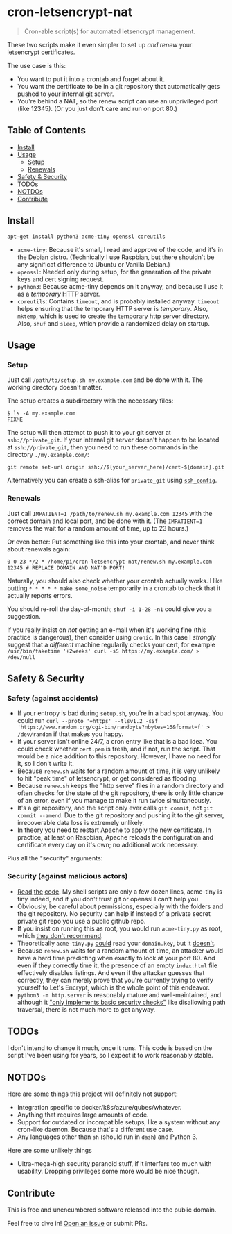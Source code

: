 # cron-letsencrypt-nat

> Cron-able script(s) for automated letsencrypt management.

These two scripts make it even simpler to set up *and renew* your letsencrypt certificates.

The use case is this:
- You want to put it into a crontab and forget about it.
- You want the certificate to be in a git repository that automatically gets pushed to your internal git server.
- You're behind a NAT, so the renew script can use an unprivileged port (like 12345). (Or you just don't care and run on port 80.)

## Table of Contents

- [Install](#install)
- [Usage](#usage)
  - [Setup](#setup)
  - [Renewals](#renewals)
- [Safety & Security](#safety--security)
- [TODOs](#todos)
- [NOTDOs](#notdos)
- [Contribute](#contribute)

## Install

`apt-get install python3 acme-tiny openssl coreutils`

- `acme-tiny`: Because it's small, I read and approve of the code, and it's in the Debian distro. (Technically I use Raspbian, but there shouldn't be any significat difference to Ubuntu or Vanilla Debian.)
- `openssl`: Needed only during setup, for the generation of the private keys and cert signing request.
- `python3`: Because acme-tiny depends on it anyway, and because I use it as a *temporary* HTTP server.
- `coreutils`: Contains `timeout`, and is probably installed anyway. `timeout` helps ensuring that the temporary HTTP server is *temporary*. Also, `mktemp`, which is used to create the temporary http server directory. Also, `shuf` and `sleep`, which provide a randomized delay on startup.

## Usage

### Setup

Just call `/path/to/setup.sh my.example.com` and be done with it.
The working directory doesn't matter.

The setup creates a subdirectory with the necessary files:
```
$ ls -A my.example.com
FIXME
```

The setup will then attempt to push it to your git server at `ssh://private_git`.
If your internal git server doesn't happen to be located at
`ssh://private_git`, then you need to run these commands in the directory `./my.example.com/`:
```
git remote set-url origin ssh://${your_server_here}/cert-${domain}.git
```
Alternatively you can create a ssh-alias for `private_git` using [`ssh_config`](https://www.ssh.com/ssh/config/).

### Renewals

Just call `IMPATIENT=1 /path/to/renew.sh my.example.com 12345` with the correct domain and local port, and be done with it.
(The `IMPATIENT=1` removes the wait for a random amount of time, up to 23 hours.)

Or even better: Put something like this into your crontab, and never think about renewals again:
```
0 0 23 */2 * /home/pi/cron-letsencrypt-nat/renew.sh my.example.com 12345 # REPLACE DOMAIN AND NAT'D PORT!
```

Naturally, you should also check whether your crontab actually works. I like putting `* * * * * make some_noise` temporarily in a crontab to check that it actually reports errors.

You should re-roll the day-of-month; `shuf -i 1-28 -n1` could give you a suggestion.

If you really insist on *not* getting an e-mail when it's working fine (this practice is dangerous), then consider using `cronic`. In this case I *strongly* suggest that a *different* machine regularily checks your cert, for example `/usr/bin/faketime '+2weeks' curl -sS https://my.example.com/ > /dev/null`

## Safety & Security

### Safety (against accidents)

- If your entropy is bad during `setup.sh`, you're in a bad spot anyway. You could run `curl --proto '=https' --tlsv1.2 -sSf 'https://www.random.org/cgi-bin/randbyte?nbytes=16&format=f' > /dev/random` if that makes you happy.
- If your server isn't online 24/7, a cron entry like that is a bad idea. You could check whether `cert.pem` is fresh, and if not, run the script. That would be a nice addition to this repository. However, I have no need for it, so I don't write it.
- Because `renew.sh` waits for a random amount of time, it is very unlikely to hit "peak time" of letsencrypt, or get considered as flooding.
- Because `renew.sh` keeps the "http serve" files in a random directory and often checks for the state of the git repository, there is only little chance of an error, even if you manage to make it run twice simultaneously.
- It's a git repository, and the script only ever calls `git commit`, not `git commit --amend`. Due to the git repository and pushing it to the git server, irrecoverable data loss is extremely unlikely.
- In theory you need to restart Apache to apply the new certificate. In practice, at least on Raspbian, Apache reloads the configuration and certificate every day on it's own; no additional work necessary.

Plus all the "security" arguments:

### Security (against malicious actors)

- [Read](https://github.com/BenWiederhake/cron-letsencrypt-nat/blob/master/setup.sh) [the](https://github.com/BenWiederhake/cron-letsencrypt-nat/blob/master/renew.sh) [code](https://github.com/diafygi/acme-tiny/blob/master/acme_tiny.py). My shell scripts are only a few dozen lines, acme-tiny is tiny indeed, and if you don't trust git or openssl I can't help you.
- Obviously, be careful about permissions, especially with the folders and the git repository. No security can help if instead of a private secret private git repo you use a public github repo.
- If you insist on running this as root, you would run `acme-tiny.py` as root, which [they don't recommend](https://github.com/diafygi/acme-tiny#permissions).
- Theoretically `acme-tiny.py` [could](https://github.com/diafygi/acme-tiny#permissions) read your `domain.key`, but it [doesn't](https://github.com/diafygi/acme-tiny/blob/master/acme_tiny.py).
- Because `renew.sh` waits for a random amount of time, an attacker would have a hard time predicting when exactly to look at your port 80. And even if they correctly time it, the presence of an empty `index.html` file effectively disables listings. And even if the attacker guesses that correctly, they can merely prove that you're currently trying to verify yourself to Let's Encrypt, which is the whole point of this endeavor.
- `python3 -m http.server` is reasonably mature and well-maintained, and although it ["only implements basic security checks"](https://docs.python.org/3/library/http.server.html) like disallowing path traversal, there is not much more to get anyway.

## TODOs

I don't intend to change it much, once it runs.
This code is based on the script I've been using for years, so I expect it to work reasonably stable.

## NOTDOs

Here are some things this project will definitely not support:
* Integration specific to docker/k8s/azure/qubes/whatever.
* Anything that requires large amounts of code.
* Support for outdated or incompatible setups, like a system without any cron-like daemon. Because that's a different use case.
* Any languages other than `sh` (should run in `dash`) and Python 3.

Here are some unlikely things 
* Ultra-mega-high security paranoid stuff, if it interfers too much with usability. Dropping privileges some more would be nice though.

## Contribute

This is free and unencumbered software released into the public domain.

Feel free to dive in! [Open an issue](https://github.com/BenWiederhake/cron-letsencrypt-nat/issues/new) or submit PRs.
